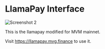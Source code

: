 # LlamaPay Interface
![Screenshot 2](https://user-images.githubusercontent.com/96025197/165397828-063a0d16-edc0-490a-b947-dec75b1005f4.png)

This is the llamapay modified for MVM mainnet.

Visit https://llamapay.mvg.finance to use it.
